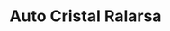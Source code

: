 ---
title: "Auto Cristal Ralarsa"
url: /plasencia/auto-cristal-ralarsa/
shop: reparación de automóviles
---